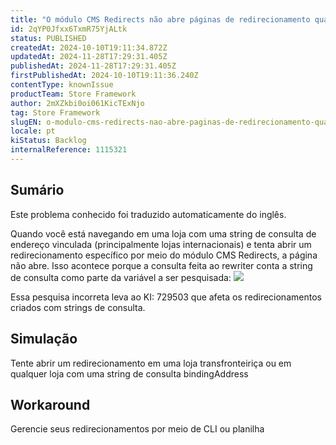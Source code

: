 ```yaml
---
title: "O módulo CMS Redirects não abre páginas de redirecionamento quando elas têm uma string de consulta bindingAddress"
id: 2qYP0Jfxx6TxmR75YjALtk
status: PUBLISHED
createdAt: 2024-10-10T19:11:34.872Z
updatedAt: 2024-11-28T17:29:31.405Z
publishedAt: 2024-11-28T17:29:31.405Z
firstPublishedAt: 2024-10-10T19:11:36.240Z
contentType: knownIssue
productTeam: Store Framework
author: 2mXZkbi0oi061KicTExNjo
tag: Store Framework
slugEN: o-modulo-cms-redirects-nao-abre-paginas-de-redirecionamento-quando-elas-tem-uma-string-de-consulta-bindingaddress
locale: pt
kiStatus: Backlog
internalReference: 1115321
---
```


## Sumário

<div class="alert alert-info">
  <p>Este problema conhecido foi traduzido automaticamente do inglês.</p>
</div>


Quando você está navegando em uma loja com uma string de consulta de endereço vinculada (principalmente lojas internacionais) e tenta abrir um redirecionamento específico por meio do módulo CMS Redirects, a página não abre. Isso acontece porque a consulta feita ao rewriter conta a string de consulta como parte da variável a ser pesquisada:
 ![](https://vtexhelp.zendesk.com/attachments/token/jls5hNgRD8iSjCKauOrfX6oxS/?name=image.png)

Essa pesquisa incorreta leva ao KI: 729503 que afeta os redirecionamentos criados com strings de consulta.

## Simulação


Tente abrir um redirecionamento em uma loja transfronteiriça ou em qualquer loja com uma string de consulta bindingAddress

## Workaround


Gerencie seus redirecionamentos por meio de CLI ou planilha





